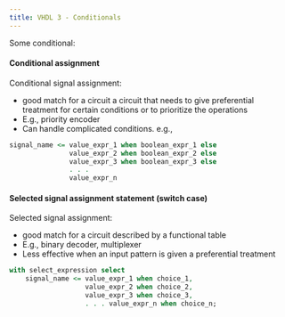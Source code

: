 ```yaml
---
title: VHDL 3 - Conditionals
---
```


Some conditional:

#### Conditional assignment

Conditional signal assignment: 
* good match for a circuit a circuit that needs to give preferential treatment for certain conditions or to prioritize the operations 
* E.g., priority encoder 
* Can handle complicated conditions. e.g.,

```VHDL
signal_name <= value_expr_1 when boolean_expr_1 else
               value_expr_2 when boolean_expr_2 else 
               value_expr_3 when boolean_expr_3 else
               . . .
               value_expr_n
```

#### Selected signal assignment statement (switch case)

Selected signal assignment: 
* good match for a circuit described by a functional table 
* E.g., binary decoder, multiplexer
* Less effective when an input pattern is given a preferential treatment

```VHDL
with select_expression select 
    signal_name <= value_expr_1 when choice_1, 
                   value_expr_2 when choice_2, 
                   value_expr_3 when choice_3, 
                   . . . value_expr_n when choice_n;
```

